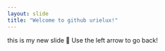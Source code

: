 ```yaml
---
layout: slide
title: "Welcome to github urielux!"
---
```

this is my new slide 🎉
Use the left arrow to go back!
